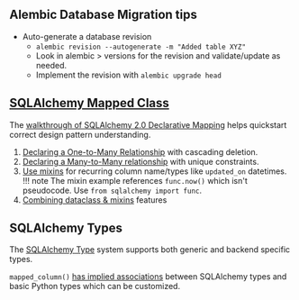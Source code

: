 ## Alembic Database Migration tips
- Auto-generate a database revision
  - `alembic revision --autogenerate -m "Added table XYZ"`
  - Look in alembic > versions for the revision and validate/update as needed.
  - Implement the revision with `alembic upgrade head`

## [SQLAlchemy Mapped Class](https://docs.sqlalchemy.org/en/latest/orm/mapper_config.html)
The [walkthrough of SQLAlchemy 2.0 Declarative Mapping](https://docs.sqlalchemy.org/en/20/orm/mapping_styles.html#declarative-mapping) helps quickstart correct design pattern understanding.

1. [Declaring a One-to-Many Relationship](https://docs.sqlalchemy.org/en/20/orm/cascades.html#using-foreign-key-on-delete-cascade-with-orm-relationships) with cascading deletion.
2. [Declaring a Many-to-Many relationship](https://docs.sqlalchemy.org/en/20/orm/basic_relationships.html#setting-bi-directional-many-to-many) with unique constraints.
3. [Use mixins](https://docs.sqlalchemy.org/en/20/orm/declarative_mixins.html#mixing-in-columns) for recurring column name/types like `updated_on` datetimes.
!!! note
    The mixin example references `func.now()` which isn't pseudocode. Use `from sqlalchemy import func`.
4. [Combining dataclass & mixins](https://docs.sqlalchemy.org/en/20/orm/dataclasses.html#using-mixins-and-abstract-superclasses) features

## SQLAlchemy Types
The [SQLAlchemy Type](https://docs.sqlalchemy.org/en/20/core/types.html) system supports
both generic and backend specific types.

`mapped_column()` [has implied associations](https://docs.sqlalchemy.org/en/20/orm/declarative_tables.html#using-annotated-declarative-table-type-annotated-forms-for-mapped-column)
between SQLAlchemy types and basic Python types which can be customized.